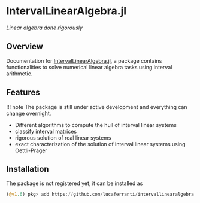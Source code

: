 # IntervalLinearAlgebra.jl

*Linear algebra done rigorously*

## Overview

Documentation for [IntervalLinearAlgebra.jl](https://github.com/lucaferranti/IntervalLinearAlgebra.jl), a package contains functionalities to solve numerical linear algebra tasks using interval arithmetic.

## Features

!!! note The package is still under active development and everything can change overnight.

- Different algorithms to compute the hull of interval linear systems
- classify interval matrices
- rigorous solution of real linear systems
- exact characterization of the solution of interval linear systems using Oettli-Präger

## Installation

The package is not registered yet, it can be installed as

```julia
(@v1.6) pkg> add https://github.com/lucaferranti/intervallinearalgebra.jl
```